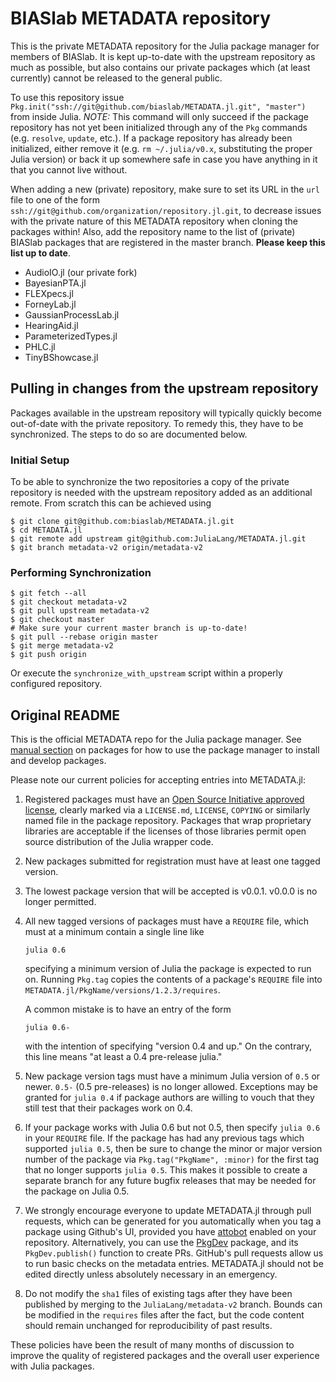 # BIASlab METADATA repository

This is the private METADATA repository for the Julia package manager for members of BIASlab. It is kept up-to-date with the upstream repository as much as possible, but also contains our private packages which (at least currently) cannot be released to the general public.

To use this repository issue `Pkg.init("ssh://git@github.com/biaslab/METADATA.jl.git", "master")` from inside Julia. *NOTE:* This command will only succeed if the package repository has not yet been initialized through any of the `Pkg` commands (e.g. `resolve`, `update`, etc.). If a package repository has already been initialized, either remove it (e.g. `rm ~/.julia/v0.x`, substituting the proper Julia version) or back it up somewhere safe in case you have anything in it that you cannot live without.

When adding a new (private) repository, make sure to set its URL in the `url` file to one of the form `ssh://git@github.com/organization/repository.jl.git`, to decrease issues with the private nature of this METADATA repository when cloning the packages within! Also, add the repository name to the list of (private) BIASlab packages that are registered in the master branch. **Please keep this list up to date**.

- AudioIO.jl (our private fork)
- BayesianPTA.jl
- FLEXpecs.jl
- ForneyLab.jl
- GaussianProcessLab.jl
- HearingAid.jl
- ParameterizedTypes.jl
- PHLC.jl
- TinyBShowcase.jl

## Pulling in changes from the upstream repository

Packages available in the upstream repository will typically quickly become out-of-date with the private repository. To remedy this, they have to be synchronized. The steps to do so are documented below.

### Initial Setup

To be able to synchronize the two repositories a copy of the private repository is needed with the upstream repository added as an additional remote. From scratch this can be achieved using
```shell
$ git clone git@github.com:biaslab/METADATA.jl.git
$ cd METADATA.jl
$ git remote add upstream git@github.com:JuliaLang/METADATA.jl.git
$ git branch metadata-v2 origin/metadata-v2
```

### Performing Synchronization

```shell
$ git fetch --all
$ git checkout metadata-v2
$ git pull upstream metadata-v2
$ git checkout master
# Make sure your current master branch is up-to-date!
$ git pull --rebase origin master
$ git merge metadata-v2
$ git push origin
```

Or execute the `synchronize_with_upstream` script within a properly configured repository.

## Original README

This is the official METADATA repo for the Julia package manager. See [manual section](https://docs.julialang.org/en/latest/stdlib/Pkg/) on packages for how to use the package manager to install and develop packages.

Please note our current policies for accepting entries into METADATA.jl:

1. Registered packages must have an [Open Source Initiative approved license](http://opensource.org/licenses), clearly marked via a `LICENSE.md`, `LICENSE`, `COPYING` or similarly named file in the package repository. Packages that wrap proprietary libraries are acceptable if the licenses of those libraries permit open source distribution of the Julia wrapper code.
2. New packages submitted for registration must have at least one tagged version.
3. The lowest package version that will be accepted is v0.0.1. v0.0.0 is no longer permitted.
4. All new tagged versions of packages must have a `REQUIRE` file, which must at a minimum contain a single line like
   ```
   julia 0.6
   ```
   specifying a minimum version of Julia the package is expected to run on. Running `Pkg.tag` copies the contents of a package's `REQUIRE` file into `METADATA.jl/PkgName/versions/1.2.3/requires`.

   A common mistake is to have an entry of the form
   ```
   julia 0.6-
   ```
   with the intention of specifying "version 0.4 and up." On the contrary, this line means "at least a 0.4 pre-release julia."
5. New package version tags must have a minimum Julia version of `0.5` or newer. `0.5-` (0.5 pre-releases) is no longer allowed.
   Exceptions may be granted for `julia 0.4` if package authors are willing to vouch that they still test that their packages work on 0.4.
6. If your package works with Julia 0.6 but not 0.5, then specify `julia 0.6` in your `REQUIRE` file. If the package has had any previous   tags which supported `julia 0.5`, then be sure to change the minor or major version number of the package via `Pkg.tag("PkgName", :minor)` for the first tag that no longer supports `julia 0.5`. This makes it possible to create a separate branch for any future bugfix releases that may be needed for the package on Julia 0.5.
7. We strongly encourage everyone to update METADATA.jl through pull requests, which can be generated for you automatically when you tag a package using Github's UI, provided you have [attobot](https://github.com/integration/attobot) enabled on your repository. Alternatively, you can use the [PkgDev](https://github.com/JuliaLang/PkgDev.jl) package, and its `PkgDev.publish()` function to create PRs. GitHub's pull requests allow us to run basic checks on the metadata entries. METADATA.jl should not be edited directly unless absolutely necessary in an emergency.
8. Do not modify the `sha1` files of existing tags after they have been published by merging to the `JuliaLang/metadata-v2` branch. Bounds can be modified in the `requires` files after the fact, but the code content should remain unchanged for reproducibility of past results.

These policies have been the result of many months of discussion to improve the quality of registered packages and the overall user experience with Julia packages.
